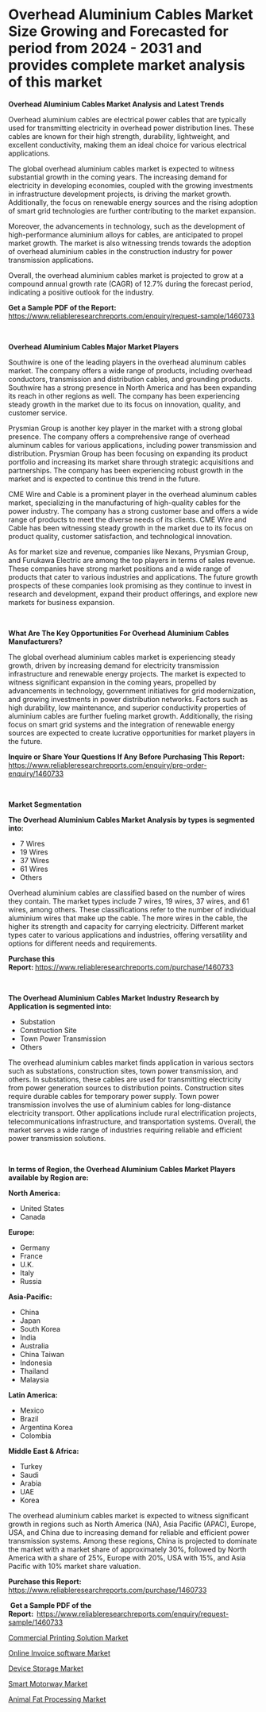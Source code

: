 <p><h1>Overhead Aluminium Cables Market Size Growing and Forecasted for period from 2024 - 2031 and provides complete market analysis of this market</h1></p><p><strong>Overhead Aluminium Cables Market Analysis and Latest Trends</strong></p>
<p><p>Overhead aluminium cables are electrical power cables that are typically used for transmitting electricity in overhead power distribution lines. These cables are known for their high strength, durability, lightweight, and excellent conductivity, making them an ideal choice for various electrical applications.</p><p>The global overhead aluminium cables market is expected to witness substantial growth in the coming years. The increasing demand for electricity in developing economies, coupled with the growing investments in infrastructure development projects, is driving the market growth. Additionally, the focus on renewable energy sources and the rising adoption of smart grid technologies are further contributing to the market expansion.</p><p>Moreover, the advancements in technology, such as the development of high-performance aluminium alloys for cables, are anticipated to propel market growth. The market is also witnessing trends towards the adoption of overhead aluminium cables in the construction industry for power transmission applications.</p><p>Overall, the overhead aluminium cables market is projected to grow at a compound annual growth rate (CAGR) of 12.7% during the forecast period, indicating a positive outlook for the industry.</p></p>
<p><strong>Get a Sample PDF of the Report:&nbsp;</strong> <a href="https://www.reliableresearchreports.com/enquiry/request-sample/1460733">https://www.reliableresearchreports.com/enquiry/request-sample/1460733</a></p>
<p>&nbsp;</p>
<p><strong>Overhead Aluminium Cables Major Market Players</strong></p>
<p><p>Southwire is one of the leading players in the overhead aluminum cables market. The company offers a wide range of products, including overhead conductors, transmission and distribution cables, and grounding products. Southwire has a strong presence in North America and has been expanding its reach in other regions as well. The company has been experiencing steady growth in the market due to its focus on innovation, quality, and customer service.</p><p>Prysmian Group is another key player in the market with a strong global presence. The company offers a comprehensive range of overhead aluminum cables for various applications, including power transmission and distribution. Prysmian Group has been focusing on expanding its product portfolio and increasing its market share through strategic acquisitions and partnerships. The company has been experiencing robust growth in the market and is expected to continue this trend in the future.</p><p>CME Wire and Cable is a prominent player in the overhead aluminum cables market, specializing in the manufacturing of high-quality cables for the power industry. The company has a strong customer base and offers a wide range of products to meet the diverse needs of its clients. CME Wire and Cable has been witnessing steady growth in the market due to its focus on product quality, customer satisfaction, and technological innovation.</p><p>As for market size and revenue, companies like Nexans, Prysmian Group, and Furukawa Electric are among the top players in terms of sales revenue. These companies have strong market positions and a wide range of products that cater to various industries and applications. The future growth prospects of these companies look promising as they continue to invest in research and development, expand their product offerings, and explore new markets for business expansion.</p></p>
<p>&nbsp;</p>
<p><strong>What Are The Key Opportunities For Overhead Aluminium Cables Manufacturers?</strong></p>
<p><p>The global overhead aluminium cables market is experiencing steady growth, driven by increasing demand for electricity transmission infrastructure and renewable energy projects. The market is expected to witness significant expansion in the coming years, propelled by advancements in technology, government initiatives for grid modernization, and growing investments in power distribution networks. Factors such as high durability, low maintenance, and superior conductivity properties of aluminium cables are further fueling market growth. Additionally, the rising focus on smart grid systems and the integration of renewable energy sources are expected to create lucrative opportunities for market players in the future.</p></p>
<p><strong>Inquire or Share Your Questions If Any Before Purchasing This Report:</strong> <a href="https://www.reliableresearchreports.com/enquiry/pre-order-enquiry/1460733">https://www.reliableresearchreports.com/enquiry/pre-order-enquiry/1460733</a></p>
<p>&nbsp;</p>
<p><strong>Market Segmentation</strong></p>
<p><strong>The Overhead Aluminium Cables Market Analysis by types is segmented into:</strong></p>
<p><ul><li>7 Wires</li><li>19 Wires</li><li>37 Wires</li><li>61 Wires</li><li>Others</li></ul></p>
<p><p>Overhead aluminium cables are classified based on the number of wires they contain. The market types include 7 wires, 19 wires, 37 wires, and 61 wires, among others. These classifications refer to the number of individual aluminium wires that make up the cable. The more wires in the cable, the higher its strength and capacity for carrying electricity. Different market types cater to various applications and industries, offering versatility and options for different needs and requirements.</p></p>
<p><strong>Purchase this Report:&nbsp;</strong><a href="https://www.reliableresearchreports.com/purchase/1460733">https://www.reliableresearchreports.com/purchase/1460733</a></p>
<p>&nbsp;</p>
<p><strong>The Overhead Aluminium Cables Market Industry Research by Application is segmented into:</strong></p>
<p><ul><li>Substation</li><li>Construction Site</li><li>Town Power Transmission</li><li>Others</li></ul></p>
<p><p>The overhead aluminium cables market finds application in various sectors such as substations, construction sites, town power transmission, and others. In substations, these cables are used for transmitting electricity from power generation sources to distribution points. Construction sites require durable cables for temporary power supply. Town power transmission involves the use of aluminium cables for long-distance electricity transport. Other applications include rural electrification projects, telecommunications infrastructure, and transportation systems. Overall, the market serves a wide range of industries requiring reliable and efficient power transmission solutions.</p></p>
<p>&nbsp;</p>
<p><strong>In terms of Region, the Overhead Aluminium Cables Market Players available by Region are:</strong></p>
<p>
    <p> <strong> North America: </strong>
        <ul>
            <li>United States</li>
            <li>Canada</li>
        </ul>
        </p> 
    <p> <strong> Europe: </strong>
        <ul>
            <li>Germany</li>
            <li>France</li>
            <li>U.K.</li>
            <li>Italy</li>
            <li>Russia</li>
        </ul>
        </p> 
    <p> <strong> Asia-Pacific: </strong>
        <ul>
            <li>China</li>
            <li>Japan</li>
            <li>South Korea</li>
            <li>India</li>
            <li>Australia</li>
            <li>China Taiwan</li>
            <li>Indonesia</li>
            <li>Thailand</li>
            <li>Malaysia</li>
        </ul>
        </p> 
    <p> <strong> Latin America: </strong>
        <ul>
            <li>Mexico</li>
            <li>Brazil</li>
            <li>Argentina Korea</li>
            <li>Colombia</li>
        </ul>
        </p> 
    <p> <strong> Middle East & Africa: </strong>
        <ul>
            <li>Turkey</li>
            <li>Saudi</li>
            <li>Arabia</li>
            <li>UAE</li>
            <li>Korea</li>
        </ul>
    </p>
    </p>
<p><p>The overhead aluminium cables market is expected to witness significant growth in regions such as North America (NA), Asia Pacific (APAC), Europe, USA, and China due to increasing demand for reliable and efficient power transmission systems. Among these regions, China is projected to dominate the market with a market share of approximately 30%, followed by North America with a share of 25%, Europe with 20%, USA with 15%, and Asia Pacific with 10% market share valuation.</p></p>
<p><strong>Purchase this Report: </strong><a href="https://www.reliableresearchreports.com/purchase/1460733">https://www.reliableresearchreports.com/purchase/1460733</a></p>
<p>&nbsp;<strong>Get a Sample PDF of the Report:&nbsp;&nbsp;</strong><a href="https://www.reliableresearchreports.com/enquiry/request-sample/1460733">https://www.reliableresearchreports.com/enquiry/request-sample/1460733</a></p>
<p><strong></strong></p>
<p><p><a href="https://medium.com/@trevawisozk_19409/commercial-printing-solution-market-comprehensive-assessment-by-type-application-and-geography-f847bbebebe1">Commercial Printing Solution Market</a></p><p><a href="https://medium.com/@trevawisozk_19409/online-invoice-software-market-size-reveals-the-best-marketing-channels-in-global-industry-72559b87a780">Online Invoice software Market</a></p><p><a href="https://medium.com/p/333db261b93d/edit">Device Storage Market</a></p><p><a href="https://medium.com/p/b10b4af370a9/edit">Smart Motorway Market</a></p><p><a href="https://medium.com/@trevawisozk_19409/analyzing-animal-fat-processing-market-global-industry-perspective-and-forecast-2024-to-2031-60dfafc05628">Animal Fat Processing Market</a></p></p>
